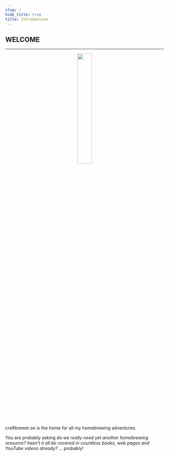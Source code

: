 ```yaml
---
slug: /
hide_title: true
title: Introduction
---
```


## WELCOME
---
<p align="center">
  <img src="https://github.com/user-attachments/assets/f8a7efd1-2721-49a4-af63-6b8c65eaf705" width="30%">
</p>

craftbrewer.se is the home for all my homebrewing adventures.

You are probably asking *do we really need yet another homebrewing resource? hasn't it all be covered in countless books, web pages and YouTube videos already?* ... probably!
